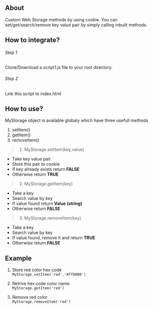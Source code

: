 ## About

Custom Web Storage methods by using cookie. You can set/get/search/remove key value pair by simply calling inbuilt methods.

## How to integrate?

###### Step 1
Clone/Download a script1.js file to your root directory.

###### Step 2
Link this script to index.html

## How to use?

MyStorage object is available globaly which have three usefull methods
  1. setItem()
  2. getItem()
  3. removeItem()
  
> 1. MyStorage.setItem(key,value)
  
- Take key value pair
- Store this pair to cookie
- If key already exists return **FALSE**
- Otherwise return **TRUE**

> 2. MyStorage.getItem(key)
  
- Take a key
- Search value by key 
- If value found return **Value (string)**
- Otherwise return **FALSE** 

> 3. MyStorage.removeItem(key)
  
- Take a key
- Search value by key 
- If value found, remove it and return **TRUE**
- Otherwise return **FALSE** 

## Example

1. Store red color hex code    
    `MyStorage.setItem('red','#ff0000')`

2. Retrive hex code color name    
    `MyStorage.getItem('red')`
    
3. Remove red color    
    `MyStorage.removeItem('red')`
    
